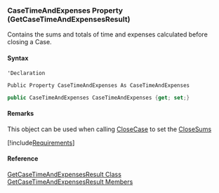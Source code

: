 ﻿### CaseTimeAndExpenses Property (GetCaseTimeAndExpensesResult)

Contains the sums and totals of time and expenses calculated before closing a Case.

#### Syntax

```vbnet
'Declaration

Public Property CaseTimeAndExpenses As CaseTimeAndExpenses
```

```csharp
public CaseTimeAndExpenses CaseTimeAndExpenses {get; set;}
```

#### Remarks

This object can be used when calling [CloseCase](FChoice.Toolkits.Clarify~FChoice.Toolkits.Clarify.Support.SupportToolkit~CloseCase.md) to set the [CloseSums](FChoice.Toolkits.Clarify~FChoice.Toolkits.Clarify.Support.CloseCaseSetup~CloseSums.md)

[!include[Requirements](../partials/requirements.md)]

#### Reference

[GetCaseTimeAndExpensesResult Class](FChoice.Toolkits.Clarify~FChoice.Toolkits.Clarify.Support.GetCaseTimeAndExpensesResult.md)  
[GetCaseTimeAndExpensesResult Members](FChoice.Toolkits.Clarify~FChoice.Toolkits.Clarify.Support.GetCaseTimeAndExpensesResult_members.md)